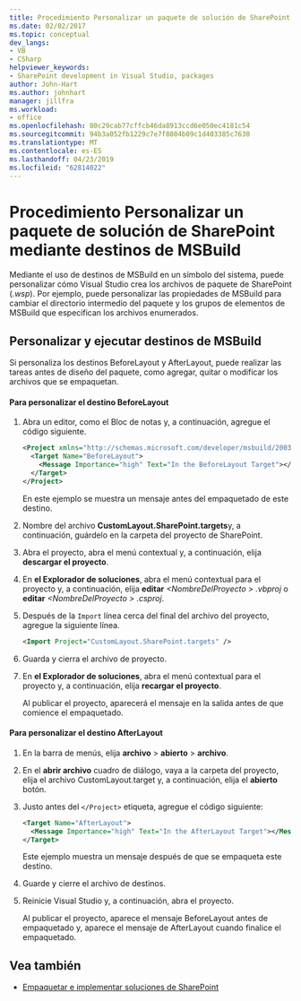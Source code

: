 ```yaml
---
title: Procedimiento Personalizar un paquete de solución de SharePoint mediante destinos de MSBuild | Documentos de Microsoft
ms.date: 02/02/2017
ms.topic: conceptual
dev_langs:
- VB
- CSharp
helpviewer_keywords:
- SharePoint development in Visual Studio, packages
author: John-Hart
ms.author: johnhart
manager: jillfra
ms.workload:
- office
ms.openlocfilehash: 80c29cab77cffcb46da8913ccd6e050ec4181c54
ms.sourcegitcommit: 94b3a052fb1229c7e7f8804b09c1d403385c7630
ms.translationtype: MT
ms.contentlocale: es-ES
ms.lasthandoff: 04/23/2019
ms.locfileid: "62814022"
---
```

# <a name="how-to-customize-a-sharepoint-solution-package-by-using-msbuild-targets"></a>Procedimiento Personalizar un paquete de solución de SharePoint mediante destinos de MSBuild
  Mediante el uso de destinos de MSBuild en un símbolo del sistema, puede personalizar cómo Visual Studio crea los archivos de paquete de SharePoint (*.wsp*). Por ejemplo, puede personalizar las propiedades de MSBuild para cambiar el directorio intermedio del paquete y los grupos de elementos de MSBuild que especifican los archivos enumerados.

## <a name="customize-and-run-msbuild-targets"></a>Personalizar y ejecutar destinos de MSBuild
 Si personaliza los destinos BeforeLayout y AfterLayout, puede realizar las tareas antes de diseño del paquete, como agregar, quitar o modificar los archivos que se empaquetan.

#### <a name="to-customize-the-beforelayout-target"></a>Para personalizar el destino BeforeLayout

1. Abra un editor, como el Bloc de notas y, a continuación, agregue el código siguiente.

   ```xml
   <Project xmlns="http://schemas.microsoft.com/developer/msbuild/2003">
     <Target Name="BeforeLayout">
       <Message Importance="high" Text="In the BeforeLayout Target"></Message>
     </Target>
   </Project>
   ```

    En este ejemplo se muestra un mensaje antes del empaquetado de este destino.

2. Nombre del archivo **CustomLayout.SharePoint.targets**y, a continuación, guárdelo en la carpeta del proyecto de SharePoint.

3. Abra el proyecto, abra el menú contextual y, a continuación, elija **descargar el proyecto**.

4. En **el Explorador de soluciones**, abra el menú contextual para el proyecto y, a continuación, elija **editar**  *\<NombreDelProyecto > .vbproj* o **editar**  *\<NombreDelProyecto > .csproj*.

5. Después de la `Import` línea cerca del final del archivo del proyecto, agregue la siguiente línea.

   ```xml
   <Import Project="CustomLayout.SharePoint.targets" />
   ```

6. Guarda y cierra el archivo de proyecto.

7. En **el Explorador de soluciones**, abra el menú contextual para el proyecto y, a continuación, elija **recargar el proyecto**.

   Al publicar el proyecto, aparecerá el mensaje en la salida antes de que comience el empaquetado.

#### <a name="to-customize-the-afterlayout-target"></a>Para personalizar el destino AfterLayout

1. En la barra de menús, elija **archivo** > **abierto** > **archivo**.

2. En el **abrir archivo** cuadro de diálogo, vaya a la carpeta del proyecto, elija el archivo CustomLayout.target y, a continuación, elija el **abierto** botón.

3. Justo antes del `</Project>` etiqueta, agregue el código siguiente:

   ```xml
   <Target Name="AfterLayout">
     <Message Importance="high" Text="In the AfterLayout Target"></Message>
   </Target>
   ```

    Este ejemplo muestra un mensaje después de que se empaqueta este destino.

4. Guarde y cierre el archivo de destinos.

5. Reinicie Visual Studio y, a continuación, abra el proyecto.

   Al publicar el proyecto, aparece el mensaje BeforeLayout antes de empaquetado y, aparece el mensaje de AfterLayout cuando finalice el empaquetado.

## <a name="see-also"></a>Vea también
- [Empaquetar e implementar soluciones de SharePoint](../sharepoint/packaging-and-deploying-sharepoint-solutions.md)
